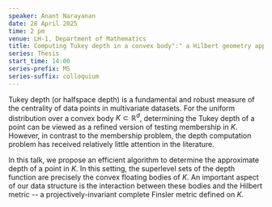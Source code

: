 ```yaml
---
speaker: Anant Narayanan
date: 28 April 2025
time: 2 pm
venue: LH-1, Department of Mathematics
title: Computing Tukey depth in a convex body":" a Hilbert geometry approach
series: Thesis
start_time: 14:00
series-prefix: MS
series-suffix: colloquium
---
```


Tukey depth (or halfspace depth) is a fundamental and robust measure of the centrality of data points in multivariate datasets. For the uniform distribution
over a convex body $K \subset \mathbb{R}^d$, determining the Tukey depth of a point can be viewed as a refined version of testing membership in $K$. However,
in contrast to the membership problem, the depth computation problem has received relatively little attention in the literature.

In this talk, we propose an efficient algorithm to determine the approximate depth of a point in $K$. In this setting, the superlevel sets of the depth function
are precisely the convex floating bodies of $K$. An important aspect of our data structure is the interaction between these bodies and the Hilbert metric -- a
projectively-invariant complete Finsler metric defined on $K$.
